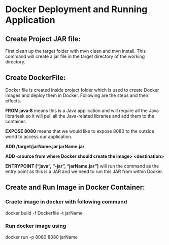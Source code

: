 # Docker Deployment and Running Application

## Create Project JAR file:

First clean up the target folder with mvn clean and mvn install.
This command will create a jar file in the target directory of the working directory.

## Create DockerFile:
Docker file is created inside project folder which is used to create Docker images and deploy them in Docker. Following are the steps and their effects.

**FROM java:8** means this is a Java application and will require all the Java librariesk so it will pull all the Java-related libraries and add them to the container.

**EXPOSE 8080** means that we would like to expose 8080 to the outside world to access our application.

**ADD /target/jarName.jar jarName.jar**

**ADD \<source from where Docker should create the image> \<destination>**

**ENTRYPOINT [“java”, “-jar”, “jarName.jar”]** will run the command as the entry point as this is a JAR and we need to run this JAR from within Docker.

## Create and Run Image in Docker Container:

### Craete image in docker with following command
docker build -f Dockerfile -t jarName

### Run docker image using
docker run -p 8080:8080 jarName

